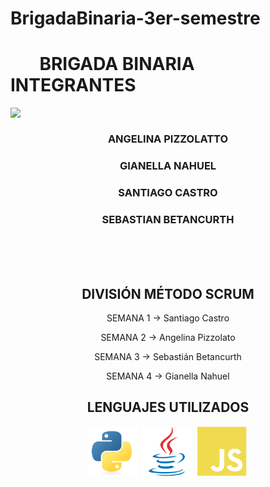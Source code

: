 # BrigadaBinaria-3er-semestre
<div align="center">
<h1 align="left">‎ ‎ ‎     ‎ ‎ ‎ ‎  BRIGADA BINARIA     ‎ ‎ ‎ ‎ ‎ ‎ ‎ ‎ ‎  ‎  ‎ ‎ ‎ ‎ ‎ ‎ ‎ ‎ ‎ ‎     INTEGRANTES      </h1>
<img align= "left" src="https://th.bing.com/th/id/OIG4.2AhDxfW2S9kcW5Kr0_MG?pid=ImgGn" width=300 align="center">
 ‎ 
<h3>ANGELINA PIZZOLATTO</h3>
<h3>GIANELLA NAHUEL</h3>
<h3>SANTIAGO CASTRO</h3>
<h3>SEBASTIAN BETANCURTH</h3>
 ‎ 
 ‎ 
</div>
<br>
<div align= "center">
‎ 
   <h2 align="center"> DIVISIÓN MÉTODO SCRUM </h2>
  
 SEMANA 1 -> Santiago Castro
  
 SEMANA 2 -> Angelina Pizzolato
  
 SEMANA 3 -> Sebastián Betancurth
  
 SEMANA 4 -> Gianella Nahuel
</div>

<div align="center"> 
    <h2> LENGUAJES UTILIZADOS</h2>
    <div>
    <img src ="https://github.com/devicons/devicon/blob/master/icons/python/python-original.svg" tittle="Python" alt="Python" width="80" height="80"/>&nbsp;
    <img src ="https://github.com/devicons/devicon/blob/master/icons/java/java-original.svg" tittle="Java" alt="Java" width="80" height="80"/>&nbsp;
    <img src ="https://github.com/devicons/devicon/blob/master/icons/javascript/javascript-plain.svg" tittle="Javascript" alt="Javascript" width="80" height="80"/>&nbsp;
    </div>
</div>

